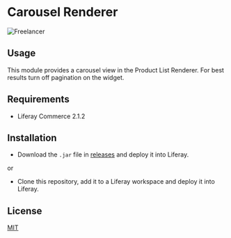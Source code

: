 # Carousel Renderer

![Freelancer](doc/preview.gif
)

## Usage

This module provides a carousel view in the Product List Renderer.  For best results turn off pagination on the widget.      

## Requirements

- Liferay Commerce 2.1.2

## Installation

- Download the `.jar` file in [releases](https://github.com/jhanda/carousel-renderer/releases/tag/1.0.2) and deploy it 
into Liferay.

or

- Clone this repository, add it to a Liferay workspace and deploy it into Liferay.

## License

[MIT](LICENSE)
